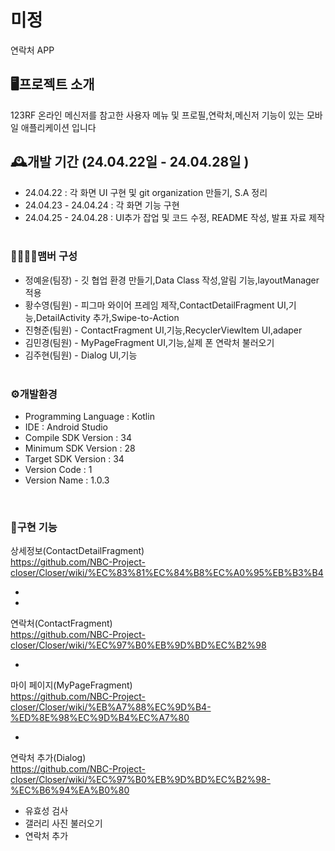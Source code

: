 # 미정
 연락처 APP
 
## 🖥️프로젝트 소개
123RF 온라인 메신저를 참고한 사용자 메뉴 및 프로필,연락처,메신저 기능이 있는 모바일 애플리케이션 입니다

## 🕰️개발 기간 (24.04.22일 - 24.04.28일 )
+ 24.04.22 : 각 화면 UI 구현 및 git organization 만들기, S.A 정리
+ 24.04.23 - 24.04.24 : 각 화면 기능 구현
+ 24.04.25 - 24.04.28 : UI추가 잡업 및 코드 수정, README 작성, 발표 자료 제작
<br><br> 
### 👨‍👨‍👧‍👦맴버 구성
+ 정예윤(팀장) - 깃 협업 환경 만들기,Data Class 작성,알림 기능,layoutManager 적용
+ 황수영(팀원) - 피그마 와이어 프레임 제작,ContactDetailFragment UI,기능,DetailActivity 추가,Swipe-to-Action
+ 진형준(팀원) - ContactFragment UI,기능,RecyclerViewItem UI,adaper
+ 김민경(팀원) - MyPageFragment UI,기능,실제 폰 연락처 불러오기
+ 김주현(팀원) - Dialog UI,기능
<br><br> 
### ⚙️개발환경
+ Programming Language : Kotlin
+ IDE : Android Studio
+ Compile SDK Version : 34
+ Minimum SDK Version : 28
+ Target SDK Version : 34
+ Version Code : 1
+ Version Name : 1.0.3

<br>

### 🔎구현 기능 
상세정보(ContactDetailFragment)<br>https://github.com/NBC-Project-closer/Closer/wiki/%EC%83%81%EC%84%B8%EC%A0%95%EB%B3%B4<br>

+ 
+ 

연락처(ContactFragment)<br>https://github.com/NBC-Project-closer/Closer/wiki/%EC%97%B0%EB%9D%BD%EC%B2%98<br>

+ 

마이 페이지(MyPageFragment)<br>https://github.com/NBC-Project-closer/Closer/wiki/%EB%A7%88%EC%9D%B4-%ED%8E%98%EC%9D%B4%EC%A7%80<br>

+ 
연락처 추가(Dialog)<br>https://github.com/NBC-Project-closer/Closer/wiki/%EC%97%B0%EB%9D%BD%EC%B2%98-%EC%B6%94%EA%B0%80<br>

+ 유효성 검사
+ 갤러리 사진 불러오기
+ 연락처 추가
  
  
